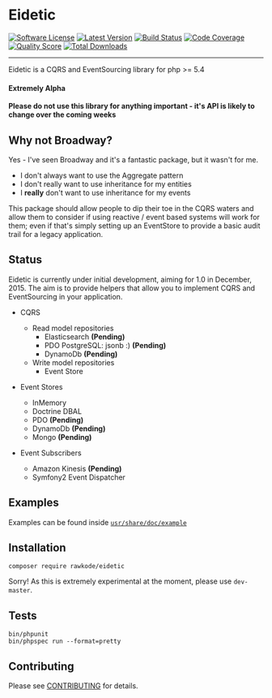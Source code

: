 # Eidetic

[![Software License](https://img.shields.io/github/license/rawkode/eidetic.svg?style=flat-square)](LICENSE)
[![Latest Version](https://img.shields.io/packagist/v/rawkode/eidetic.svg?style=flat-square)](https://packagist.org/packages/rawkode/eidetic)
[![Build Status](https://img.shields.io/travis/rawkode/eidetic/master.svg?style=flat-square)](https://travis-ci.org/rawkode/eidetic)
[![Code Coverage](https://img.shields.io/scrutinizer/coverage/g/rawkode/eidetic.svg?style=flat-square)](https://scrutinizer-ci.com/g/rawkode/eidetic)
[![Quality Score](https://img.shields.io/scrutinizer/g/rawkode/eidetic.svg?style=flat-square)](https://scrutinizer-ci.com/g/rawkode/eidetic)
[![Total Downloads](https://img.shields.io/packagist/dt/rawkode/eidetic.svg?style=flat-square)](https://packagist.org/packages/rawkode/eidetic)

---
Eidetic is a CQRS and EventSourcing library for php >= 5.4

#### Extremely Alpha
**Please do not use this library for anything important - it's API is likely to change over the coming weeks**

## Why not Broadway?
Yes - I've seen Broadway and it's a fantastic package, but it wasn't for me.

  * I don't always want to use the Aggregate pattern
  * I don't really want to use inheritance for my entities
  * I **really** don't want to use inheritance for my events

This package should allow people to dip their toe in the CQRS waters and allow them to consider if using reactive / event based systems will work for them; even if that's simply setting up an EventStore to provide a basic audit trail for a legacy application.

## Status
Eidetic is currently under initial development, aiming for 1.0 in December, 2015. The aim is to provide helpers that allow you to implement CQRS and EventSourcing in your application.

- CQRS
  - Read model repositories
    - Elasticsearch **(Pending)**
    - PDO PostgreSQL: jsonb :) **(Pending)**
    - DynamoDb **(Pending)**
  - Write model repositories
    - Event Store


- Event Stores
  - InMemory
  - Doctrine DBAL
  - PDO **(Pending)**
  - DynamoDb **(Pending)**
  - Mongo **(Pending)**


- Event Subscribers
  - Amazon Kinesis **(Pending)**
  - Symfony2 Event Dispatcher


## Examples
Examples can be found inside [`usr/share/doc/example`](usr/share/doc/example)

## Installation
```composer require rawkode/eidetic```

Sorry! As this is extremely experimental at the moment, please use ```dev-master```.

## Tests

~~~
bin/phpunit
bin/phpspec run --format=pretty
~~~

## Contributing

Please see [CONTRIBUTING](CONTRIBUTING.md) for details.
